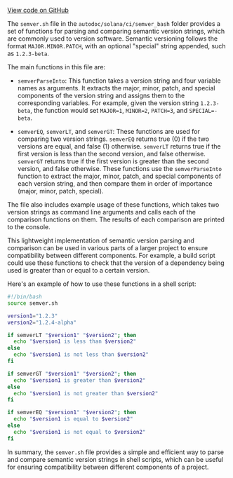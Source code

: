 [View code on GitHub](https://github.com/solana-labs/solana/tree/master/na/ci/semver_bash)

The `semver.sh` file in the `autodoc/solana/ci/semver_bash` folder provides a set of functions for parsing and comparing semantic version strings, which are commonly used to version software. Semantic versioning follows the format `MAJOR.MINOR.PATCH`, with an optional "special" string appended, such as `1.2.3-beta`.

The main functions in this file are:

- `semverParseInto`: This function takes a version string and four variable names as arguments. It extracts the major, minor, patch, and special components of the version string and assigns them to the corresponding variables. For example, given the version string `1.2.3-beta`, the function would set `MAJOR=1`, `MINOR=2`, `PATCH=3`, and `SPECIAL=-beta`.

- `semverEQ`, `semverLT`, and `semverGT`: These functions are used for comparing two version strings. `semverEQ` returns true (0) if the two versions are equal, and false (1) otherwise. `semverLT` returns true if the first version is less than the second version, and false otherwise. `semverGT` returns true if the first version is greater than the second version, and false otherwise. These functions use the `semverParseInto` function to extract the major, minor, patch, and special components of each version string, and then compare them in order of importance (major, minor, patch, special).

The file also includes example usage of these functions, which takes two version strings as command line arguments and calls each of the comparison functions on them. The results of each comparison are printed to the console.

This lightweight implementation of semantic version parsing and comparison can be used in various parts of a larger project to ensure compatibility between different components. For example, a build script could use these functions to check that the version of a dependency being used is greater than or equal to a certain version.

Here's an example of how to use these functions in a shell script:

```bash
#!/bin/bash
source semver.sh

version1="1.2.3"
version2="1.2.4-alpha"

if semverLT "$version1" "$version2"; then
  echo "$version1 is less than $version2"
else
  echo "$version1 is not less than $version2"
fi

if semverGT "$version1" "$version2"; then
  echo "$version1 is greater than $version2"
else
  echo "$version1 is not greater than $version2"
fi

if semverEQ "$version1" "$version2"; then
  echo "$version1 is equal to $version2"
else
  echo "$version1 is not equal to $version2"
fi
```

In summary, the `semver.sh` file provides a simple and efficient way to parse and compare semantic version strings in shell scripts, which can be useful for ensuring compatibility between different components of a project.
